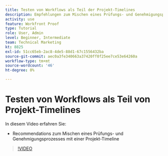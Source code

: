 ```yaml
---
title: Testen von Workflows als Teil der Projekt-Timelines
description: Empfehlungen zum Mischen eines Prüfungs- und Genehmigungsprozesses mit einer Projekt-Timeline finden Sie in [!DNL  Workfront].
activity: use
feature: Workfront Proof
type: Tutorial
role: User, Admin
level: Beginner, Intermediate
team: Technical Marketing
kt: 8825
exl-id: 51cc65eb-2ac8-4de5-88d1-67c1556432ba
source-git-commit: aec0a3fe340663a37420ff0f25ee7ce53e64260a
workflow-type: tm+mt
source-wordcount: '46'
ht-degree: 0%

---
```


# Testen von Workflows als Teil von Projekt-Timelines

In diesem Video erfahren Sie:

* Recommendations zum Mischen eines Prüfungs- und Genehmigungsprozesses mit einer Projekt-Timeline

>[!VIDEO](https://video.tv.adobe.com/v/335125/?quality=12)

<!--
## Learn more
These articles on [!DNL Workfront] One describe some basic proof workflows that you could use as a basis for building workflows at your organization.

* Basic proofing process
* Internal then external review
* Working with designers and project managers
-->
